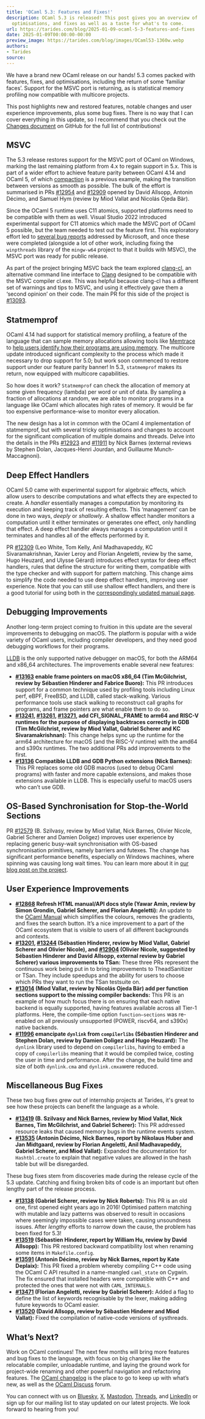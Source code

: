 ```yaml
---
title: 'OCaml 5.3: Features and Fixes!'
description: OCaml 5.3 is released! This post gives you an overview of returning features,
  optimisations, and fixes as well as a taste for what's to come.
url: https://tarides.com/blog/2025-01-09-ocaml-5-3-features-and-fixes
date: 2025-01-09T00:00:00-00:00
preview_image: https://tarides.com/blog/images/OCaml53-1360w.webp
authors:
- Tarides
source:
---
```


<p>We have a brand new OCaml release on our hands! 5.3 comes packed with features, fixes, and optimisations, including the return of some ‘familiar faces’. Support for the MSVC port is returning, as is statistical memory profiling now compatible with multicore projects.</p>
<p>This post highlights new and restored features, notable changes and user experience improvements, plus some bug fixes. There is no way that I can cover everything in this update, so I recommend that you check out the <a href="https://github.com/ocaml/ocaml/blob/5.3/Changes">Changes document</a> on GitHub for the full list of contributions!</p>
<h2>MSVC</h2>
<p>The 5.3 release restores support for the MSVC port of OCaml on Windows, marking the last remaining platform from 4.x to regain support in 5.x. This is part of a wider effort to achieve feature parity between OCaml 4.14 and OCaml 5, of which <a href="https://tarides.com/blog/2024-09-11-feature-parity-series-compaction-is-back/">compaction</a> is a previous example, making the transition between versions as smooth as possible. The bulk of the effort is summarised in PRs <a href="https://github.com/ocaml/ocaml/pull/12954">#12954</a> and <a href="https://github.com/ocaml/ocaml/pull/12909">#12909</a> opened by David Allsopp, Antonin Décimo, and Samuel Hym (review by Miod Vallat and Nicolás Ojeda Bär).</p>
<p>Since the OCaml 5 runtime uses C11 atomics, supported platforms need to be compatible with them as well. Visual Studio 2022 introduced experimental support for C11 atomics which made the MSVC port of OCaml 5 possible, but the team needed to test out the feature first. This exploratory effort led to <a href="https://developercommunity.visualstudio.com/t/C11-atomics-Pointers-to-atomic-values-/10507360">several bug reports</a> addressed by Microsoft, and once these were completed (alongside a lot of other work, including fixing the <code>winpthreads</code> library of the <code>mingw-w64</code> project to that it builds with MSVC), the MSVC port was ready for public release.</p>
<p>As part of the project bringing MSVC back the team explored <a href="https://clang.llvm.org/docs/UsersManual.html#clang-cl">clang-cl</a>, an alternative command line interface to <a href="https://clang.llvm.org/">Clang</a> designed to be compatible with the MSVC compiler cl.exe. This was helpful because clang-cl has a different set of warnings and tips to MSVC, and using it effectively gave them a ‘second opinion’ on their code. The main PR for this side of the project is <a href="https://github.com/ocaml/ocaml/pull/13093">#13093</a>.</p>
<h2>Statmemprof</h2>
<p>OCaml 4.14 had support for statistical memory profiling, a feature of the language that can sample memory allocations allowing tools like <a href="https://github.com/janestreet/memtrace">Memtrace</a> to <a href="https://blog.janestreet.com/finding-memory-leaks-with-memtrace/">help users identify how their programs are using memory</a>. The multicore update introduced significant complexity to the process which made it necessary to drop support for 5.0; but work soon commenced to restore support under our feature parity banner! In 5.3, <code>statmemprof</code> makes its return, now equipped with multicore capabilities.</p>
<p>So how does it work? <code>Statmemprof</code> can check the allocation of memory at some given frequency (lambda) per word or unit of data. By sampling a fraction of allocations at random, we are able to monitor programs in a language like OCaml which allocates high rates of memory. It would be far too expensive performance-wise to monitor every allocation.</p>
<p>The new design has a lot in common with the OCaml 4 implementation of statmemprof, but with several tricky optimisations and changes to account for the significant complication of multiple domains and threads. Delve into the details in the PRs <a href="https://github.com/ocaml/ocaml/pull/12923">#12923</a> and <a href="https://github.com/ocaml/ocaml/issues/11911">#11911</a> by Nick Barnes (external reviews by Stephen Dolan, Jacques-Henri Jourdan,  and Guillaume Munch-Maccagnoni).</p>
<h2>Deep Effect Handlers</h2>
<p>OCaml 5.0 came with experimental support for algebraic effects, which allow users to describe computations and what effects they are expected to create. A <em>handler</em> essentially manages a computation by monitoring its execution and keeping track of resulting  effects. This ‘management’ can be done in two ways, <em>deeply</em> or <em>shallowly</em>. A shallow effect handler  monitors a computation until it either terminates or generates one effect, only handling that effect. A deep effect handler always manages a computation until it terminates and handles all of the effects performed by it.</p>
<p>PR <a href="https://github.com/ocaml/ocaml/pull/12309">#12309</a> (Leo White, Tom Kelly, Anil Madhavapeddy, KC Sivaramakrishnan, Xavier Leroy and Florian Angeletti, review by the same, Hugo Heuzard, and Ulysse Gérard) introduces effect syntax for deep effect handlers, rules that define the structure for writing them, compatible with the type checker and with support for pattern matching. This change aims to simplify the code needed to use deep effect handlers, improving user experience. Note that you can still use shallow effect handlers, and there is a good tutorial for using both in the <a href="https://ocaml.org/manual/5.3/effects.html">correspondingly updated manual page</a>.</p>
<h2>Debugging Improvements</h2>
<p>Another long-term project coming to fruition in this update are the several improvements to debugging on macOS. The platform is popular with a wide variety of OCaml users, including compiler developers, and they need good debugging workflows for their programs.</p>
<p><a href="https://lldb.llvm.org">LLDB</a> is the only supported native debugger on macOS, for both the ARM64 and x86_64 architectures. The improvements enable several new features:</p>
<ul>
<li><strong><a href="https://github.com/ocaml/ocaml/pull/13163">#13163</a> enable frame pointers on macOS x86_64 (Tim McGilchrist, review by Sébastien Hinderer and Fabrice Buoro):</strong> This PR introduces support for a common technique used by profiling tools including Linux perf, eBPF, FreeBSD, and LLDB, called stack-walking. Various performance tools use stack walking to reconstruct call graphs for programs, and frame pointers are what enable them to do so.</li>
<li><strong><a href="https://github.com/ocaml/ocaml/pull/13241">#13241</a>, <a href="https://github.com/ocaml/ocaml/pull/13261">#13261</a>, <a href="https://github.com/ocaml/ocaml/pull/13271">#13271</a>, add CFI_SIGNAL_FRAME to arm64 and RISC-V runtimes for the purpose of displaying backtraces correctly in GDB (Tim McGilchrist, review by Miod Vallat, Gabriel Scherer and KC Sivaramakrishnan):</strong> This change helps sync up the runtime for the arm64 architecture for macOS (and the RISC-V runtime) with the amd64 and s390x runtimes. The two additional PRs add improvements to the first.</li>
<li><strong><a href="https://github.com/ocaml/ocaml/pull/13136">#13136</a> Compatible LLDB and GDB Python extensions (Nick Barnes):</strong> This PR replaces some old GDB macros (used to debug OCaml programs) with faster and more capable extensions, and makes those extensions available in LLDB. This is especially useful to macOS users who can’t use GDB.</li>
</ul>
<h2>OS-Based Synchronisation for Stop-the-World Sections</h2>
<p>PR <a href="https://github.com/ocaml/ocaml/pull/12579">#12579</a> (B. Szilvasy, review by Miod Vallat, Nick Barnes, Olivier Nicole, Gabriel Scherer and Damien Doligez) improves user experience by replacing generic busy-wait synchronisation with OS-based synchronisation primitives, namely barriers and futexes. The change has significant performance benefits, especially on Windows machines, where spinning was causing long wait times. You can learn more about it in <a href="https://tarides.com/blog/2024-07-10-deep-dive-optimising-multicore-ocaml-for-windows/">our blog post on the project</a>.</p>
<h2>User Experience Improvements</h2>
<ul>
<li><strong><a href="https://github.com/ocaml/ocaml/pull/12868">#12868</a> Refresh HTML manual/API docs style (Yawar Amin, review by Simon Grondin, Gabriel Scherer, and Florian Angeletti):</strong>  An update to the <a href="https://ocaml.org/manual/5.3/index.html">OCaml Manual</a> which simplifies the colours, removes the gradients, and fixes the search button. It’s a nice improvement to a part of the OCaml ecosystem that is visible to users of all different backgrounds and contexts.</li>
<li><strong><a href="https://github.com/ocaml/ocaml/pull/13201">#13201</a>, <a href="https://github.com/ocaml/ocaml/pull/13244">#13244</a> (Sébastien Hinderer, review by Miod Vallat, Gabriel Scherer and Olivier Nicole), and <a href="https://github.com/ocaml/ocaml/pull/12904">#12904</a> (Olivier Nicole, suggested by Sébastien Hinderer and David Allsopp, external review by Gabriel Scherer) various improvements to TSan:</strong> These three PRs represent the continuous work being put in to bring improvements to TheadSanitizer or TSan. They include speedups and the ability for users to choose which PRs they want to run the TSan testsuite on.</li>
<li><strong><a href="https://github.com/ocaml/ocaml/pull/13014">#13014</a> (Miod Vallat, review by Nicolás Ojeda Bär) add per function sections support to the missing compiler backends:</strong> This PR is an example of how much focus there is on ensuring that each native backend is equally supported, having features available across all Tier-1 platforms. Here, the compile-time option <code>function–sections</code> was re-enabled on all previously unsupported (POWER, riscv64, and s390x) native backends.</li>
<li><strong><a href="https://github.com/ocaml/ocaml/pull/11996">#11996</a> emancipate <code>dynlink</code> from <code>compilerlibs</code> (Sébastien Hinderer and Stephen Dolan, review by Damien Doligez and Hugo Heuzard):</strong> The <code>dynlink</code> library used to depend on <code>compilerlibs</code>, having to embed a copy of <code>compilerlibs</code> meaning that it would be compiled twice, costing the user in time and performance. After the change, the build time and size of both <code>dynlink.cma</code> and <code>dynlink.cmxa</code>were reduced.</li>
</ul>
<h2>Miscellaneous Bug Fixes</h2>
<p>These two bug fixes grew out of internship projects at Tarides, it's great to see how these projects can benefit the language as a whole.</p>
<ul>
<li><strong><a href="https://github.com/ocaml/ocaml/pull/13419">#13419</a> (B. Szilvasy and Nick Barnes, review by Miod Vallat, Nick Barnes, Tim McGilchrist, and Gabriel Scherer):</strong> This PR addressed resource leaks that caused memory bugs in the runtime events system.</li>
<li><strong><a href="https://github.com/ocaml/ocaml/pull/13535">#13535</a> (Antonin Décimo, Nick Barnes, report by Nikolaus Huber and Jan Midtgaard, review by Florian Angeletti, Anil Madhavapeddy, Gabriel Scherer, and Miod Vallat):</strong> Expanded the documentation for <code>Hashtbl.create</code> to explain that negative values are allowed in the hash table but will be disregarded.</li>
</ul>
<p>These bug fixes stem from discoveries made during the release cycle of the 5.3 update. Catching and fixing broken bits of code is an important but often lengthy part of the release process.</p>
<ul>
<li><strong><a href="https://github.com/ocaml/ocaml/pull/13138">#13138</a> (Gabriel Scherer, review by Nick Roberts):</strong> This PR is an old one, first opened eight years ago in 2016! Optimised pattern matching with mutable and lazy patterns was observed to result in occasions where seemingly impossible cases were taken, causing unsoundness issues. After <em>lengthy</em> efforts to narrow down the cause, the problem has been fixed for 5.3!</li>
<li><strong><a href="https://github.com/ocaml/ocaml/pull/13519">#13519</a> (Sébastien Hinderer, report by William Hu, review by David Allsopp):</strong> This PR restored backward compatibility lost when renaming some items in <code>Makefile.config</code>.</li>
<li><strong><a href="https://github.com/ocaml/ocaml/pull/13591">#13591</a> (Antonin Décimo, review by Nick Barnes, report by Kate Deplaix):</strong> This PR fixed a problem whereby compiling C++ code using the OCaml C API resulted in a name-mangled <code>caml_state</code> on Cygwin. The fix ensured that installed headers were compatible with C++ and protected the ones that were not with <code>CAML_INTERNALS</code>.</li>
<li><strong><a href="https://github.com/ocaml/ocaml/pull/13471">#13471</a> (Florian Angeletti, review by Gabriel Scherer):</strong> Added a flag to define the list of keywords recognisable by the lexer, making adding future keywords to OCaml easier.</li>
<li><strong><a href="https://github.com/ocaml/ocaml/pull/13520">#13520</a> (David Allsopp, review by Sébastien Hinderer and Miod Vallat):</strong> Fixed the compilation of native-code versions of systhreads.</li>
</ul>
<h2>What’s Next?</h2>
<p>Work on OCaml continues! The next few months will bring more features and bug fixes to the language, with focus on big changes like the relocatable compiler, unloadable runtime, and laying the ground work for project-wide renaming and other powerful navigation and refactoring features. The <a href="https://ocaml.org/changelog">OCaml changelog</a> is the place to go to keep up with what’s new, as well as the <a href="https://discuss.ocaml.org/">OCaml Discuss</a> forum.</p>
<p>You can connect with us on <a href="https://bsky.app/profile/tarides.com">Bluesky</a>, <a href="https://twitter.com/tarides_">X</a>, <a href="https://mastodon.social/@tarides">Mastodon</a>, <a href="https://www.threads.net/@taridesltd">Threads</a>, and <a href="https://www.linkedin.com/company/tarides">LinkedIn</a> or sign up for our mailing list to stay updated on our latest projects. We look forward to hearing from you!</p>

